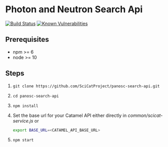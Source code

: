 # Photon and Neutron Search Api

[![Build Status](https://travis-ci.org/SciCatProject/panosc-search-api.svg?branch=master)](https://travis-ci.org/SciCatProject/panosc-search-api)
[![Known Vulnerabilities](https://snyk.io/test/github/SciCatProject/panosc-search-api/master/badge.svg?targetFile=package.json)](https://snyk.io/test/github/SciCatProject/panosc-search-api/master?targetFile=package.json)

## Prerequisites

- npm >= 6
- node >= 10

## Steps

1. `git clone https://github.com/SciCatProject/panosc-search-api.git`

2. `cd panosc-search-api`

3. `npm install`

4. Set the base url for your Catamel API either directly in _common/scicat-service.js_ or
   ```bash
   export BASE_URL=<CATAMEL_API_BASE_URL>
   ```
5. `npm start`
